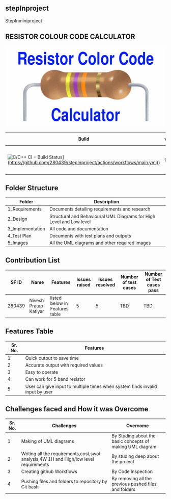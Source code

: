 ## stepInproject

StepInminiproject

## RESISTOR COLOUR CODE CALCULATOR

![ResistorColourCodeCalculator](https://github.com/280439/stepInproject/blob/master/5_Images/resistor-color-code-calculator.jpg)

|Build | valgrind | Unity | Git Inspector | cppcheck |
|--- |--- |--- |---|---|
|![C/C++ CI - Build Status](https://github.com/280439/stepInproject/actions/workflows/main.yml/badge.svg)](https://github.com/280439/stepInproject/actions/workflows/main.yml)) | tbd | [![Unit Testing - Unity](https://github.com/280439/stepInproject/actions/workflows/unity.yml/badge.svg)](https://github.com/280439/stepInproject/actions/workflows/unity.yml) | [![Contribution Check - Git Inspector](https://github.com/280439/stepInproject/actions/workflows/git_inspector.yml/badge.svg)](https://github.com/280439/stepInproject/actions/workflows/git_inspector.yml) | [![Code Quality - Static Code - Cppcheck](https://github.com/280439/stepInproject/actions/workflows/cpp_check.yml/badge.svg)](https://github.com/280439/stepInproject/actions/workflows/cpp_check.yml) |

## Folder Structure

| Folder  | Description  |
|--- |--- |
| 1_Requirements | Documents detailing requirements and research |
| 2_Design | Structural and Behavioural UML Diagrams for High Level and Low level |
| 3_Implementation | All code and documentation |
| 4_Test Plan | Documents with test plans and outputs |
| 5_Images | All the UML diagrams and other required images |

## Contribution List

| SF ID | Name | Features | Issues raised | Issues resolved | Number of test cases | Number of Test cases pass |
|--- |--- |--- |--- |--- |--- |--- |
| 280439 | Nivesh Pratap Katiyar | listed below in Features table | 5 | 5 | TBD | TBD |

## Features Table 

|Sr. No. | Features |
|--- |--- |
|1 | Quick output to save time |
|2 | Accurate output with required values |
|3 | Easy to operate |
|4 | Can work for 5 band resistor |
|5 | User can give input to multiple times when system finds invalid input by user |

## Challenges faced and How it was Overcome

| Sr. No. | Challenges | Overcome |
|--- |--- |--- |
|1 | Making of UML diagrams | By Studing about the basic concepts of making UML diagram |
|2 | Writing all the requirements,cost,swot analysis,4W 1H and High/low level requirements | By studing deep about the project |
|3 | Creating github Workflows | By Code Inspection |
|4 | Pushing files and folders to repository by Git bash | By removing all the previous pushed files and folders |

